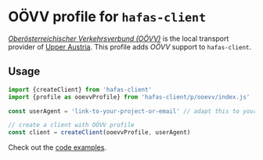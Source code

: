 # OÖVV profile for `hafas-client`

[*Oberösterreichischer Verkehrsverbund (OÖVV)*](https://de.wikipedia.org/wiki/Oberösterreichischer_Verkehrsverbund) is the local transport provider of [Upper Austria](https://en.wikipedia.org/wiki/Upper_Austria). This profile adds *OÖVV* support to `hafas-client`.

## Usage

```js
import {createClient} from 'hafas-client'
import {profile as ooevvProfile} from 'hafas-client/p/ooevv/index.js'

const userAgent = 'link-to-your-project-or-email' // adapt this to your project!

// create a client with OÖVV profile
const client = createClient(ooevvProfile, userAgent)
```

Check out the [code examples](example.js).
